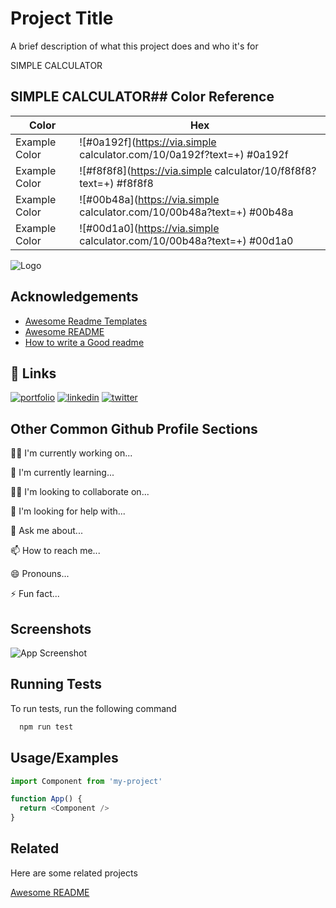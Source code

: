 
# Project Title

A brief description of what this project does and who it's for

SIMPLE CALCULATOR
## SIMPLE CALCULATOR## Color Reference

| Color             | Hex                                                                |
| ----------------- | ------------------------------------------------------------------ |
| Example Color | ![#0a192f](https://via.simple calculator.com/10/0a192f?text=+) #0a192f |
| Example Color | ![#f8f8f8](https://via.simple calculator/10/f8f8f8?text=+) #f8f8f8 |
| Example Color | ![#00b48a](https://via.simple calculator.com/10/00b48a?text=+) #00b48a |
| Example Color | ![#00d1a0](https://via.simple calculator.com/10/00b48a?text=+) #00d1a0 |


![Logo](https://dev-to-uploads.s3.amazonaws.com/uploads/articles/th5xamgrr6se0x5ro4g6.png)


## Acknowledgements

 - [Awesome Readme Templates](https://awesomeopensource.com/project/elangosundar/awesome-README-templates)
 - [Awesome README](https://github.com/matiassingers/awesome-readme)
 - [How to write a Good readme](https://bulldogjob.com/news/449-how-to-write-a-good-readme-for-your-github-project)


## 🔗 Links
[![portfolio](https://img.shields.io/badge/my_portfolio-000?style=for-the-badge&logo=ko-fi&logoColor=white)](https://katherineoelsner.com/)
[![linkedin](https://img.shields.io/badge/linkedin-0A66C2?style=for-the-badge&logo=linkedin&logoColor=white)](https://www.linkedin.com/)
[![twitter](https://img.shields.io/badge/twitter-1DA1F2?style=for-the-badge&logo=twitter&logoColor=white)](https://twitter.com/)


## Other Common Github Profile Sections
👩‍💻 I'm currently working on...

🧠 I'm currently learning...

👯‍♀️ I'm looking to collaborate on...

🤔 I'm looking for help with...

💬 Ask me about...

📫 How to reach me...

😄 Pronouns...

⚡️ Fun fact...


## Screenshots

![App Screenshot](https://via.placeholder.com/468x300?text=App+Screenshot+Here)


## Running Tests

To run tests, run the following command

```bash
  npm run test
```


## Usage/Examples

```javascript
import Component from 'my-project'

function App() {
  return <Component />
}
```


## Related

Here are some related projects

[Awesome README](https://github.com/matiassingers/awesome-readme)

